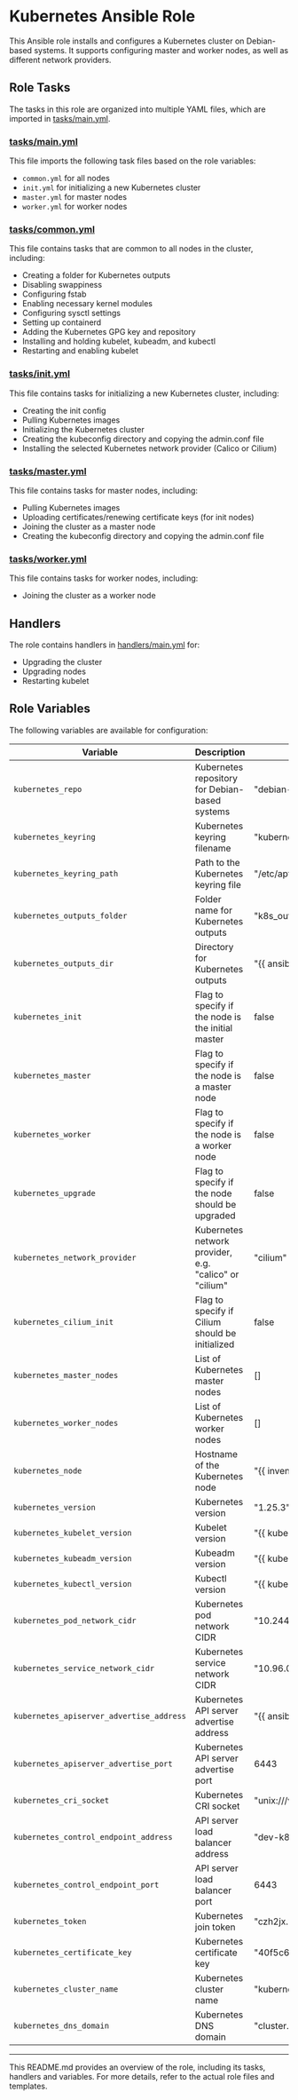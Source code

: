 # Kubernetes Ansible Role

This Ansible role installs and configures a Kubernetes cluster on Debian-based systems. It supports configuring master and worker nodes, as well as different network providers.

## Role Tasks

The tasks in this role are organized into multiple YAML files, which are imported in [tasks/main.yml](tasks/main.yml).

### [tasks/main.yml](tasks/main.yml)

This file imports the following task files based on the role variables:

- `common.yml` for all nodes
- `init.yml` for initializing a new Kubernetes cluster
- `master.yml` for master nodes
- `worker.yml` for worker nodes

### [tasks/common.yml](tasks/common.yml)

This file contains tasks that are common to all nodes in the cluster, including:

- Creating a folder for Kubernetes outputs
- Disabling swappiness
- Configuring fstab
- Enabling necessary kernel modules
- Configuring sysctl settings
- Setting up containerd
- Adding the Kubernetes GPG key and repository
- Installing and holding kubelet, kubeadm, and kubectl
- Restarting and enabling kubelet

### [tasks/init.yml](tasks/init.yml)

This file contains tasks for initializing a new Kubernetes cluster, including:

- Creating the init config
- Pulling Kubernetes images
- Initializing the Kubernetes cluster
- Creating the kubeconfig directory and copying the admin.conf file
- Installing the selected Kubernetes network provider (Calico or Cilium)

### [tasks/master.yml](tasks/master.yml)

This file contains tasks for master nodes, including:

- Pulling Kubernetes images
- Uploading certificates/renewing certificate keys (for init nodes)
- Joining the cluster as a master node
- Creating the kubeconfig directory and copying the admin.conf file

### [tasks/worker.yml](tasks/worker.yml)

This file contains tasks for worker nodes, including:

- Joining the cluster as a worker node

## Handlers

The role contains handlers in [handlers/main.yml](handlers/main.yml) for:

- Upgrading the cluster
- Upgrading nodes
- Restarting kubelet


## Role Variables

The following variables are available for configuration:

| Variable | Description | Default |
|----------|-------------|---------|
| `kubernetes_repo` | Kubernetes repository for Debian-based systems | "debian-ubuntu-kubernetes-remote" |
| `kubernetes_keyring` | Kubernetes keyring filename | "kubernetes-archive-keyring.gpg" |
| `kubernetes_keyring_path` | Path to the Kubernetes keyring file | "/etc/apt/keyrings/{{ kubernetes_keyring }}" |
| `kubernetes_outputs_folder` | Folder name for Kubernetes outputs | "k8s_outputs" |
| `kubernetes_outputs_dir` | Directory for Kubernetes outputs | "{{ ansible_env.HOME }}/{{ kubernetes_outputs_folder }}" |
| `kubernetes_init` | Flag to specify if the node is the initial master | false |
| `kubernetes_master` | Flag to specify if the node is a master node | false |
| `kubernetes_worker` | Flag to specify if the node is a worker node | false |
| `kubernetes_upgrade` | Flag to specify if the node should be upgraded | false |
| `kubernetes_network_provider` | Kubernetes network provider, e.g. "calico" or "cilium" | "cilium" |
| `kubernetes_cilium_init` | Flag to specify if Cilium should be initialized | false |
| `kubernetes_master_nodes` | List of Kubernetes master nodes | [] |
| `kubernetes_worker_nodes` | List of Kubernetes worker nodes | [] |
| `kubernetes_node` | Hostname of the Kubernetes node | "{{ inventory_hostname }}" |
| `kubernetes_version` | Kubernetes version | "1.25.3" |
| `kubernetes_kubelet_version` | Kubelet version | "{{ kubernetes_version }}-00" |
| `kubernetes_kubeadm_version` | Kubeadm version | "{{ kubernetes_version }}-00" |
| `kubernetes_kubectl_version` | Kubectl version | "{{ kubernetes_version }}-00" |
| `kubernetes_pod_network_cidr` | Kubernetes pod network CIDR | "10.244.0.0/24" |
| `kubernetes_service_network_cidr` | Kubernetes service network CIDR | "10.96.0.0/16" |
| `kubernetes_apiserver_advertise_address` | Kubernetes API server advertise address | "{{ ansible_default_ipv4.address }}" |
| `kubernetes_apiserver_advertise_port` | Kubernetes API server advertise port | 6443 |
| `kubernetes_cri_socket` | Kubernetes CRI socket | "unix:///var/run/containerd/containerd.sock" |
| `kubernetes_control_endpoint_address` | API server load balancer address | "dev-k8s.example.com" |
| `kubernetes_control_endpoint_port` | API server load balancer port | 6443 |
| `kubernetes_token` | Kubernetes join token | "czh2jx.w18bxqpdnjyxm2tm" |
| `kubernetes_certificate_key` | Kubernetes certificate key | "40f5c608d403f6a1f6f1b2f63ff5b5237b07b875426ec74d8e7d66c2a454662d" |
| `kubernetes_cluster_name` | Kubernetes cluster name | "kubernetes" |
| `kubernetes_dns_domain` | Kubernetes DNS domain | "cluster.local" |


---
This README.md provides an overview of the role, including its tasks, handlers and variables. For more details, refer to the actual role files and templates.
